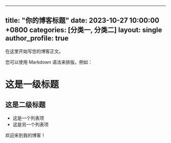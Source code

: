 

---
title: "你的博客标题"
date: 2023-10-27 10:00:00 +0800
categories: [分类一, 分类二]
layout: single
author_profile: true
---

在这里开始写您的博客正文。

您可以使用 Markdown 语法来排版，例如：

# 这是一级标题
## 这是二级标题

- 这是一个列表项
- 这是另一个列表项

欢迎来到我的博客！
